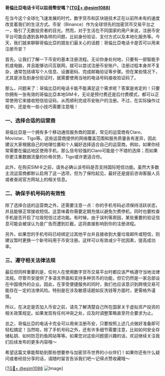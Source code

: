 **哥倫比亞电话卡可以註冊幣安嗎？[[TG💪+ @esim1088](https://t.me/s/esim1088)]**

在当今这个全球化飞速发展的时代，数字货币和区块链技术正在以前所未有的速度改变着我们的生活方式。币安（Binance）作为全球领先的加密货币交易平台之一，吸引了无数投资者的目光。然而，对于生活在不同国家的用户来说，注册币安平台可能会遇到各种各样的问题，比如身份验证、支付方式以及本地化服务等。今天，我们就来聊聊哥倫比亞的朋友们最关心的话题：哥倫比亞电话卡是否可以用来注册币安？

首先，让我们了解一下币安的基本注册流程。无论你身处何地，只要有一部智能手机或电脑，并且能够访问互联网，就可以尝试注册币安账户。注册过程本身并不复杂，通常包括填写个人信息、设置密码、完成邮箱验证等步骤。但在某些情况下，尤其是涉及到身份验证时，就需要使用当地的电话号码接收验证码了。

那么，问题来了：哥倫比亞的电话卡能不能满足这个需求呢？答案是肯定的！只要你拥有一张有效的哥倫比亞本地SIM卡，无论是预付费还是后付费模式，都可以正常使用它来接收短信验证码，从而顺利完成币安账户的注册。不过，在实际操作过程中，还是有一些小技巧需要注意哦！

### 一、选择合适的运营商

哥倫比亞是一个拥有多个移动通信服务商的国家，常见的运营商有Claro、Movistar、Tigo等。这些运营商提供的网络覆盖范围和服务质量各有差异，因此建议大家根据自己的地理位置和个人偏好选择适合自己的运营商。例如，如果你经常需要在偏远地区使用手机，那么信号较强的Claro可能是个不错的选择；而如果你更注重数据流量的价格优势，Tigo或许更适合你。

此外，在购买SIM卡之前，请务必确认该号码是否支持国际短信功能。虽然大多数主流运营商都默认启用了这一选项，但为了保险起见，最好还是提前咨询客服人员或者查阅官方网站上的相关信息。

### 二、确保手机号码的有效性

除了选择合适的运营商之外，还需要注意一点：你的手机号码必须保持活跃状态，并且能够正常接收短信。这意味着你需要定期充值以避免欠费停机，同时也要检查手机是否开启了垃圾短信过滤功能。有时候，由于误判等原因，某些重要的验证信息可能会被误认为是广告而遭到拦截，这将直接影响到你的注册进程。

另外，如果您的手机号码已经绑定过其他平台并且接收到大量垃圾邮件或短信，则建议暂时更换一个新号码用于币安注册。这样可以有效减少干扰因素，提高成功率。

### 三、遵守相关法律法规

最后但同样重要的是，任何人在使用数字货币交易平台时都应该严格遵守当地法律法规。尽管币安提供了多语言界面和支持多种货币的功能，但它仍然是一家总部设在中国境外的企业。因此，在享受便捷服务的同时，我们也应该意识到跨境交易可能存在一定的法律风险。特别是在涉及敏感话题如反洗钱等方面时，更需格外谨慎。

所以，在决定是否加入币安之前，请先了解清楚自己所在国家关于虚拟资产投资的相关政策规定。如果发现有任何冲突之处，应及时调整策略直至符合要求为止。

总之，哥倫比亞的电话卡完全可以用来注册币安，只要按照上述几点做好准备即可轻松搞定！当然啦，除了手机号码之外，还有许多细节需要注意，比如如何安全存储私钥、如何防范钓鱼网站等等。如果您对这些问题感兴趣的话，欢迎继续关注我们后续发布的更多内容哦～

希望这篇文章能帮助到那些想要参与加密货币世界的小伙伴们！如果你还有什么疑问或者经验分享的话，请随时留言告诉我们吧～记得点赞收藏哦～

[[TG💪+ @esim1088](https://t.me/s/esim1088) ![Image](https://i.postimg.cc/4NQfJmqS/Snipaste-2025-05-13-00-14-12.png)]